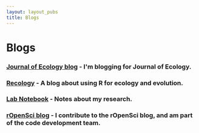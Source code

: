 ```yaml
---
layout: layout_pubs
title: Blogs
---
```


# Blogs

### [Journal of Ecology blog][] - I'm blogging for Journal of Ecology.

### [Recology][] - A blog about using R for ecology and evolution.

### [Lab Notebook][] - Notes about my research.

### [rOpenSci blog][] - I contribute to the rOpenSci blog, and am part of the code development team.


[Journal of Ecology blog]: http://jecologyblog.wordpress.com/
[Recology]: http://sckott.github.io/blog.html
[Lab Notebook]: http://sckott.github.io/labnotebook
[rOpenSci blog]: http://ropensci.org/articles/